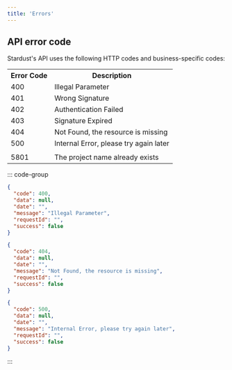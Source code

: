 ```yaml
---
title: 'Errors'
---
```


## API error code

Stardust's API uses the following HTTP codes and business-specific codes:

<table>
  <tr>
    <th>Error Code</th>
    <th>Description</th>
  </tr>
  <tr>
    <td>400</td>
    <td>Illegal Parameter</td>
  </tr>
  <tr>
    <td>401</td>
    <td>Wrong Signature</td>
  </tr>
  <tr>
    <td>402</td>
    <td>Authentication Failed</td>
  </tr>
  <tr>
    <td>403</td>
    <td>Signature Expired </td>
  </tr>
  <tr>
    <td>404</td>
    <td>Not Found, the resource is missing</td>
  </tr>
  <tr>
    <td>500</td>
    <td>Internal Error, please try again later</td>
  </tr>
  <tr>
    <td colspan="2"></td>
  </tr>
  <tr>
    <td>5801</td>
    <td rowspan="2">The project name already exists</td>
  </tr>
</table>

::: code-group

```json [400 Example]
{
  "code": 400,
  "data": null,
  "date": "",
  "message": "Illegal Parameter",
  "requestId": "",
  "success": false
}
```

```json [404 Example]
{
  "code": 404,
  "data": null,
  "date": "",
  "message": "Not Found, the resource is missing",
  "requestId": "",
  "success": false
}
```

```json [500 Example]
{
  "code": 500,
  "data": null,
  "date": "",
  "message": "Internal Error, please try again later",
  "requestId": "",
  "success": false
}
```

:::

